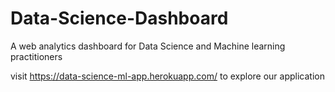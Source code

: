 # Data-Science-Dashboard
A web analytics dashboard for Data Science and Machine learning practitioners

visit https://data-science-ml-app.herokuapp.com/ to explore our application
